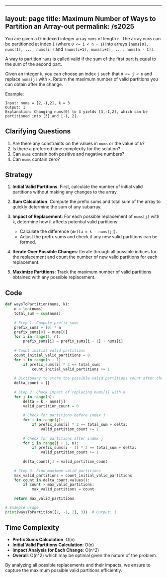 
---
layout: page
title:  Maximum Number of Ways to Partition an Array-out
permalink: /s2025
---

You are given a 0-indexed integer array `nums` of length `n`. The array `nums` can be partitioned at index `i` (where `0 <= i < n - 1`) into arrays `[nums[0], nums[1], ..., nums[i]]` and `[nums[i+1], nums[i+2], ..., nums[n - 1]]`. 

A way to partition `nums` is called valid if the sum of the first part is equal to the sum of the second part.

Given an integer `k`, you can choose an index `j` such that `0 <= j < n` and replace `nums[j]` with `k`. Return the maximum number of valid partitions you can obtain after the change.

Example:
```
Input: nums = [2,-1,2], k = 3
Output: 1
Explanation: Changing nums[0] to 3 yields [3,-1,2], which can be partitioned into [3] and [-1, 2].
```

## Clarifying Questions

1. Are there any constraints on the values in `nums` or the value of `k`?
2. Is there a preferred time complexity for the solution?
3. Can `nums` contain both positive and negative numbers?
4. Can `nums` contain zero?

## Strategy

1. **Initial Valid Partitions**: First, calculate the number of initial valid partitions without making any changes to the array.
2. **Sum Calculation**: Compute the prefix sums and total sum of the array to quickly determine the sum of any subarray.
3. **Impact of Replacement**: For each possible replacement of `nums[j]` with `k`, determine how it affects potential valid partitions:
   - Calculate the difference (`delta = k - nums[j]`).
   - Adjust the prefix sums and check if any new valid partitions can be formed.

4. **Iterate Over Possible Changes**: Iterate through all possible indices for the replacement and count the number of new valid partitions for each replacement.

5. **Maximize Partitions**: Track the maximum number of valid partitions obtained with any possible replacement.

## Code

```python
def waysToPartition(nums, k):
    n = len(nums)
    total_sum = sum(nums)
    
    # Step 1: Compute prefix sums
    prefix_sums = [0] * n
    prefix_sums[0] = nums[0]
    for i in range(1, n):
        prefix_sums[i] = prefix_sums[i - 1] + nums[i]
    
    # Count initial valid partitions
    count_initial_valid_partitions = 0
    for i in range(n - 1):
        if prefix_sums[i] * 2 == total_sum:
            count_initial_valid_partitions += 1
    
    # Dictionary to store the possible valid partitions count after changing nums[j] to k
    delta_count = {}
    
    # Step 2: Check impact of replacing nums[j] with k
    for j in range(n):
        delta = k - nums[j]
        valid_partition_count = 0
        
        # Check for partitions before index j
        for i in range(j):
            if prefix_sums[i] * 2 == total_sum + delta:
                valid_partition_count += 1
        
        # Check for partitions after index j
        for i in range(j + 1, n):
            if prefix_sums[i - 1] * 2 == total_sum + delta:
                valid_partition_count += 1
        
        delta_count[j] = valid_partition_count
    
    # Step 3: Find maximum valid partitions
    max_valid_partitions = count_initial_valid_partitions
    for count in delta_count.values():
        if count > max_valid_partitions:
            max_valid_partitions = count
            
    return max_valid_partitions

# Example usage
print(waysToPartition([2, -1, 2], 3))  # Output: 1
```

## Time Complexity
- **Prefix Sums Calculation**: O(n)
- **Initial Valid Partitions Calculation**: O(n)
- **Impact Analysis for Each Change**: O(n^2)
- **Overall**: O(n^2) which may be optimal given the nature of the problem.

By analyzing all possible replacements and their impacts, we ensure to capture the maximum possible valid partitions efficiently.
